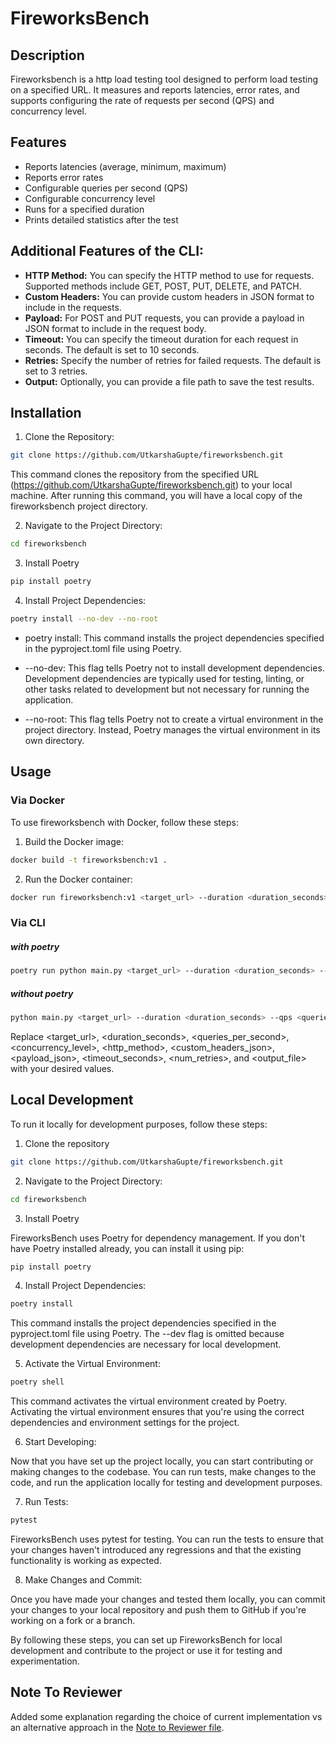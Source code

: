 # FireworksBench

## Description
Fireworksbench is a http load testing tool designed to perform load testing on a specified URL. It measures and reports latencies, error rates, and supports configuring the rate of requests per second (QPS) and concurrency level.

## Features
- Reports latencies (average, minimum, maximum)
- Reports error rates
- Configurable queries per second (QPS)
- Configurable concurrency level
- Runs for a specified duration
- Prints detailed statistics after the test

## Additional Features of the CLI:
- **HTTP Method:** You can specify the HTTP method to use for requests. Supported methods include GET, POST, PUT, DELETE, and PATCH.
- **Custom Headers:** You can provide custom headers in JSON format to include in the requests.
- **Payload:** For POST and PUT requests, you can provide a payload in JSON format to include in the request body.
- **Timeout:** You can specify the timeout duration for each request in seconds. The default is set to 10 seconds.
- **Retries:** Specify the number of retries for failed requests. The default is set to 3 retries.
- **Output:** Optionally, you can provide a file path to save the test results.

## Installation

1. Clone the Repository:
```bash
git clone https://github.com/UtkarshaGupte/fireworksbench.git
```
This command clones the repository from the specified URL (https://github.com/UtkarshaGupte/fireworksbench.git) to your local machine. After running this command, you will have a local copy of the fireworksbench project directory.

2. Navigate to the Project Directory:
```bash
cd fireworksbench
```

3. Install Poetry
```bash
pip install poetry
```

4. Install Project Dependencies:
```bash
poetry install --no-dev --no-root
```

* poetry install: This command installs the project dependencies specified in the pyproject.toml file using Poetry.

* --no-dev: This flag tells Poetry not to install development dependencies. Development dependencies are typically used for testing, linting, or other tasks related to development but not necessary for running the application.

* --no-root: This flag tells Poetry not to create a virtual environment in the project directory. Instead, Poetry manages the virtual environment in its own directory.


## Usage

### Via Docker
To use fireworksbench with Docker, follow these steps:

1. Build the Docker image:
```bash
docker build -t fireworksbench:v1 .
```

2. Run the Docker container:
```bash
docker run fireworksbench:v1 <target_url> --duration <duration_seconds> --qps <queries_per_second> --concurrency <concurrency_level>
```

### Via CLI

##### with poetry
```bash
poetry run python main.py <target_url> --duration <duration_seconds> --qps <queries_per_second> --concurrency <concurrency_level> --method <http_method> --headers <custom_headers_json> --payload <payload_json> --timeout <timeout_seconds> --retries <num_retries> --output <output_file>
```

##### without poetry
```bash
python main.py <target_url> --duration <duration_seconds> --qps <queries_per_second> --concurrency <concurrency_level> --method <http_method> --headers <custom_headers_json> --payload <payload_json> --timeout <timeout_seconds> --retries <num_retries> --output <output_file>
```

Replace <target_url>, <duration_seconds>, <queries_per_second>, <concurrency_level>, <http_method>, <custom_headers_json>, <payload_json>, <timeout_seconds>, <num_retries>, and <output_file> with your desired values.


## Local Development

To run it locally for development purposes, follow these steps:

1. Clone the repository
```bash
git clone https://github.com/UtkarshaGupte/fireworksbench.git
```

2. Navigate to the Project Directory:
```bash
cd fireworksbench
```

3. Install Poetry

FireworksBench uses Poetry for dependency management. If you don't have Poetry installed already, you can install it using pip:

```bash
pip install poetry
```

4. Install Project Dependencies:
```bash
poetry install
```

This command installs the project dependencies specified in the pyproject.toml file using Poetry. The --dev flag is omitted because development dependencies are necessary for local development.

5. Activate the Virtual Environment:
```bash
poetry shell
```

This command activates the virtual environment created by Poetry. Activating the virtual environment ensures that you're using the correct dependencies and environment settings for the project.

6. Start Developing:

Now that you have set up the project locally, you can start contributing or making changes to the codebase. You can run tests, make changes to the code, and run the application locally for testing and development purposes.

7. Run Tests:
```bash
pytest
```

FireworksBench uses pytest for testing. You can run the tests to ensure that your changes haven't introduced any regressions and that the existing functionality is working as expected.

8. Make Changes and Commit:

Once you have made your changes and tested them locally, you can commit your changes to your local repository and push them to GitHub if you're working on a fork or a branch.

By following these steps, you can set up FireworksBench for local development and contribute to the project or use it for testing and experimentation.

## Note To Reviewer 

Added some explanation regarding the choice of current implementation vs an alternative approach in the [Note to Reviewer file](note_to_reviewer.md).
